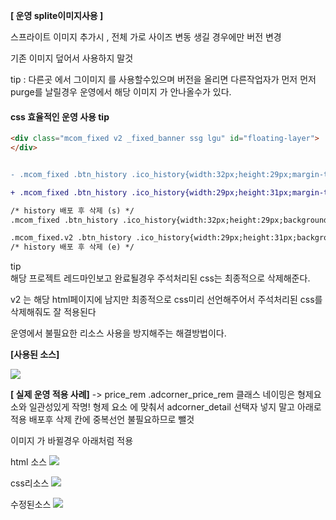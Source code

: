  **[ 운영 splite이미지사용 ]**

 스프라이트 이미지 추가시 , 전체 가로 사이즈 변동 생길 경우에만 버전 변경 

 기존 이미지 덮어서 사용하지 말것 

tip : 다른곳 에서 그이미지 를 사용할수있으며 버전을 올리면 다른작업자가 먼저 먼저 purge를 날릴경우  운영에서 해당 이미지 가 안나올수가 있다.




#### css 효율적인 운영 사용 tip 

```html 리소스
<div class="mcom_fixed v2 _fixed_banner ssg lgu" id="floating-layer">
</div>
```

```diff

- .mcom_fixed .btn_history .ico_history{width:32px;height:29px;margin-top:6px;background-position:-60px -215px} 

+ .mcom_fixed .btn_history .ico_history{width:29px;height:31px;margin-top:6px;background-position:-97px -215px}

/* history 배포 후 삭제 (s) */
.mcom_fixed .btn_history .ico_history{width:32px;height:29px;background-position:-60px -215px} /* 기존 CSS 수정 전!  (css방어용 코드) */

.mcom_fixed.v2 .btn_history .ico_history{width:29px;height:31px;background-position:-97px -215px} /* .v2 타고 바뀔 CSS */
/* history 배포 후 삭제 (e) */
```

tip  
해당 프로젝트 레드마인보고 완료될경우 주석처리된 css는 최종적으로 삭제해준다.

v2 는 해당 html페이지에 남지만 최종적으로 css미리 선언해주어서 주석처리된 css를 삭제해줘도 잘 적용된다

운영에서 불필요한 리소스 사용을 방지해주는 해결방법이다.



**[사용된 소스]**

<img src="http://cpbest.kr/study/images/case01.gif">



**[ 실제 운영 적용 사례]**
-> price_rem .adcorner_price_rem  클래스 네이밍은 형제요소와 일관성있게 작명!
형제 요소 에 맞춰서 adcorner_detail 선택자 넣지 말고 아래로 적용 
배포후 삭제 칸에 중복선언 불필요하므로 뺄것

이미지 가 바뀔경우 아래처럼 적용

html 소스
<img src="http://cpbest.kr/study/images/20180503_1.jpg">

css리소스
<img src="http://cpbest.kr/study/images/20180503_2.JPG">

수정된소스
<img src="http://cpbest.kr/study/images/20180503_3.jpg">

